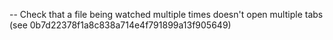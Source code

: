  --  Check that a file being watched multiple times
     doesn't open multiple tabs (see 0b7d22378f1a8c838a714e4f791899a13f905649)
